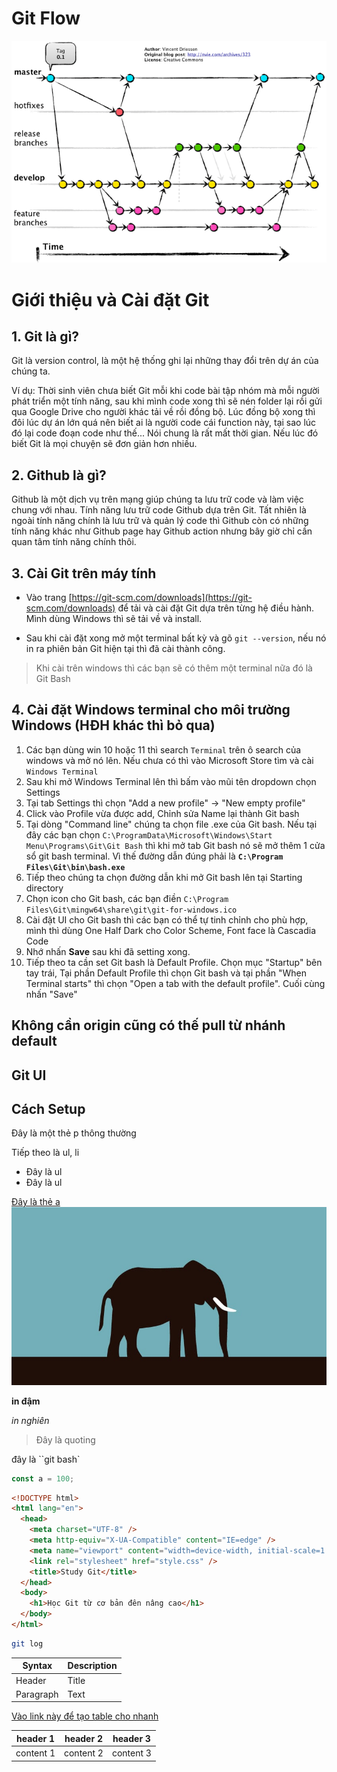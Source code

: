 # Git Flow

![Git flow](./gitflow.png)

# Giới thiệu và Cài đặt Git

## 1. Git là gì?

Git là version control, là một hệ thống ghi lại những thay đổi trên dự án của chúng ta.

Ví dụ: Thời sinh viên chưa biết Git mỗi khi code bài tập nhóm mà mỗi người phát triển một tính năng, sau khi mình code xong thì sẽ nén folder lại rồi gửi qua Google Drive cho người khác tải về rồi đồng bộ. Lúc đồng bộ xong thì đôi lúc dự án lớn quá nên biết ai là người code cái function này, tại sao lúc đó lại code đoạn code như thế... Nói chung là rất mất thời gian. Nếu lúc đó biết Git là mọi chuyện sẽ đơn giản hơn nhiều.

## 2. Github là gì?

Github là một dịch vụ trên mạng giúp chúng ta lưu trữ code và làm việc chung với nhau. Tính năng lưu trữ code Github dựa trên Git. Tất nhiên là ngoài tính năng chính là lưu trữ và quản lý code thì Github còn có những tính năng khác như Github page hay Github action nhưng bây giờ chỉ cần quan tâm tính năng chính thôi.

## 3. Cài Git trên máy tính

- Vào trang [https://git-scm.com/downloads](https://git-scm.com/downloads) để tải và cài đặt Git dựa trên từng hệ điều hành. Mình dùng Windows thì sẽ tải về và install.

- Sau khi cài đặt xong mở một terminal bất kỳ và gõ `git --version`, nếu nó in ra phiên bản Git hiện tại thì đã cài thành công.

> Khi cài trên windows thì các bạn sẽ có thêm một terminal nữa đó là Git Bash

## 4. Cài đặt Windows terminal cho môi trường Windows (HĐH khác thì bỏ qua)

1. Các bạn dùng win 10 hoặc 11 thì search `Terminal` trên ô search của windows và mở nó lên. Nếu chưa có thì vào Microsoft Store tìm và cài `Windows Terminal`
2. Sau khi mở Windows Terminal lên thì bấm vào mũi tên dropdown chọn Settings
3. Tại tab Settings thì chọn "Add a new profile" -> "New empty profile"
4. Click vào Profile vừa được add, Chỉnh sửa Name lại thành Git bash
5. Tại dòng "Command line" chúng ta chọn file .exe của Git bash. Nếu tại đây các bạn chọn `C:\ProgramData\Microsoft\Windows\Start Menu\Programs\Git\Git Bash` thì khi mở tab Git bash nó sẽ mở thêm 1 cửa sổ git bash terminal. Vì thế đường dẫn đúng phải là **`C:\Program Files\Git\bin\bash.exe`**
6. Tiếp theo chúng ta chọn đường dẫn khi mở Git bash lên tại Starting directory
7. Chọn icon cho Git bash, các bạn điền `C:\Program Files\Git\mingw64\share\git\git-for-windows.ico`
8. Cài đặt UI cho Git bash thì các bạn có thể tự tinh chỉnh cho phù hợp, mình thì dùng One Half Dark cho Color Scheme, Font face là Cascadia Code
9. Nhớ nhấn **Save** sau khi đã setting xong.
10. Tiếp theo ta cần set Git bash là Default Profile. Chọn mục "Startup" bên tay trái, Tại phần Default Profile thì chọn Git bash và tại phần "When Terminal starts" thì chọn "Open a tab with the default profile". Cuối cùng nhấn "Save"

## Không cần origin cũng có thế pull từ nhánh default

## Git UI

## Cách Setup

Đây là một thẻ p thông thường

Tiếp theo là ul, li

- Đây là ul
- Đây là ul

[Đây là thẻ a](google.com)
![Đây là con voi](./img.jpg)

**in đậm**

_in nghiên_

> Đây là quoting

đây là ``git bash`

```js
const a = 100;
```

```html
<!DOCTYPE html>
<html lang="en">
  <head>
    <meta charset="UTF-8" />
    <meta http-equiv="X-UA-Compatible" content="IE=edge" />
    <meta name="viewport" content="width=device-width, initial-scale=1.0" />
    <link rel="stylesheet" href="style.css" />
    <title>Study Git</title>
  </head>
  <body>
    <h1>Học Git từ cơ bản đên nâng cao</h1>
  </body>
</html>
```

```bash
git log
```

| Syntax    | Description |
| --------- | ----------- |
| Header    | Title       |
| Paragraph | Text        |

[Vào link này để tạo table cho nhanh](https://www.tablesgenerator.com/markdown_tables)

| header 1  | header 2  | header 3  |
| --------- | --------- | --------- |
| content 1 | content 2 | content 3 |
